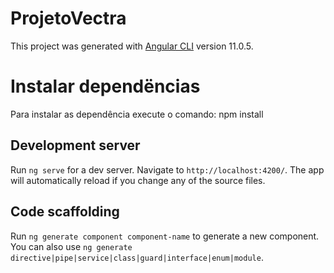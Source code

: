 # ProjetoVectra

This project was generated with [Angular CLI](https://github.com/angular/angular-cli) version 11.0.5.

# Instalar dependëncias

Para instalar as dependência execute o comando: npm install


## Development server

Run `ng serve` for a dev server. Navigate to `http://localhost:4200/`. The app will automatically reload if you change any of the source files.

## Code scaffolding

Run `ng generate component component-name` to generate a new component. You can also use `ng generate directive|pipe|service|class|guard|interface|enum|module`.


